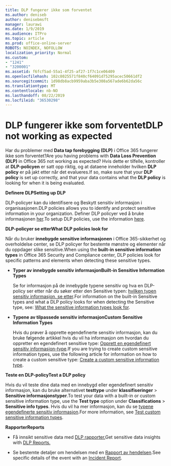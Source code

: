 ```yaml
---
title: DLP fungerer ikke som forventet
ms.author: deniseb
author: denisebmsft
manager: laurawi
ms.date: 1/9/2019
ms.audience: ITPro
ms.topic: article
ms.prod: office-online-server
ROBOTS: NOINDEX, NOFOLLOW
localization_priority: Normal
ms.custom:
- "1241"
- "3200001"
ms.assetid: f6fcf5ad-55a1-4f25-af27-1f7c1ce06409
ms.openlocfilehash: 102c8025571f840cf64091d75295acec50661df2
ms.sourcegitcommit: 1d98db8acb9959aba3b5e308a567ade6b62da56c
ms.translationtype: MT
ms.contentlocale: nb-NO
ms.lasthandoff: 08/22/2019
ms.locfileid: "36530298"
---
```

# <a name="dlp-not-working-as-expected"></a><span data-ttu-id="aa6a9-102">DLP fungerer ikke som forventet</span><span class="sxs-lookup"><span data-stu-id="aa6a9-102">DLP not working as expected</span></span>

<span data-ttu-id="aa6a9-103">Har du problemer med **Data tap forebygging (DLP)** i Office 365 fungerer ikke som forventet?</span><span class="sxs-lookup"><span data-stu-id="aa6a9-103">Are you having problems with **Data Loss Prevention (DLP)** in Office 365 not working as expected?</span></span> <span data-ttu-id="aa6a9-104">Hvis dette er tilfelle, kontroller at **DLP-policyen** er satt opp riktig, og at dataene inneholder hvilken **DLP policy** er på jakt etter når det evalueres.</span><span class="sxs-lookup"><span data-stu-id="aa6a9-104">If so, make sure that your **DLP policy** is set up correctly, and that your data contains what the **DLP policy** is looking for when it is being evaluated.</span></span>
  
 <span data-ttu-id="aa6a9-105">**Definere DLP**</span><span class="sxs-lookup"><span data-stu-id="aa6a9-105">**Setting up DLP**</span></span>
  
<span data-ttu-id="aa6a9-106">DLP-policyer kan du identifisere og Beskytt sensitiv informasjon i organisasjonen.</span><span class="sxs-lookup"><span data-stu-id="aa6a9-106">DLP policies allows you to identify and protect sensitive information in your organization.</span></span> <span data-ttu-id="aa6a9-107">Definer DLP policyer ved å bruke informasjonen [her](https://docs.microsoft.com/office365/securitycompliance/prevent-data-loss#set-up-dlp).</span><span class="sxs-lookup"><span data-stu-id="aa6a9-107">To setup DLP policies, use the information [here](https://docs.microsoft.com/office365/securitycompliance/prevent-data-loss#set-up-dlp).</span></span>
  
 <span data-ttu-id="aa6a9-108">**DLP-policyer se etter**</span><span class="sxs-lookup"><span data-stu-id="aa6a9-108">**What DLP policies look for**</span></span>
  
<span data-ttu-id="aa6a9-109">Når du bruker **innebygde sensitive informasjonen** i Office 365-sikkerhet og overholdelse center, se DLP policyer for bestemte mønstre og elementer når du oppdager slike sensitive.</span><span class="sxs-lookup"><span data-stu-id="aa6a9-109">When using the **built-in sensitive information types** in Office 365 Security and Compliance center, DLP policies look for specific patterns and elements when detecting these sensitive types.</span></span>
  
- <span data-ttu-id="aa6a9-110">**Typer av innebygde sensitiv informasjon**</span><span class="sxs-lookup"><span data-stu-id="aa6a9-110">**Built-in Sensitive Information Types**</span></span>

    <span data-ttu-id="aa6a9-111">Se for informasjon på de innebygde typene sensitiv og hva en DLP-policy ser etter når du søker etter den Sensitive typen: [hvilken typen sensitiv informasjon, se etter](https://docs.microsoft.com/office365/securitycompliance/what-the-sensitive-information-types-look-for).</span><span class="sxs-lookup"><span data-stu-id="aa6a9-111">For information on the built-in Sensitive types and what a DLP policy looks for when detecting the Sensitive type, see: [What the sensitive information types look for](https://docs.microsoft.com/office365/securitycompliance/what-the-sensitive-information-types-look-for).</span></span>

- <span data-ttu-id="aa6a9-112">**Typene av tilpassede sensitiv informasjon**</span><span class="sxs-lookup"><span data-stu-id="aa6a9-112">**Custom Sensitive Information Types**</span></span>

    <span data-ttu-id="aa6a9-113">Hvis du prøver å opprette egendefinerte sensitiv informasjon, kan du bruke følgende artikkel hvis du vil ha informasjon om hvordan du oppretter en egendefinert sensitive type: [Opprett en egendefinert sensitiv informasjon-type](https://docs.microsoft.com/office365/securitycompliance/create-a-custom-sensitive-information-type).</span><span class="sxs-lookup"><span data-stu-id="aa6a9-113">If you are trying to create custom sensitive information types, use the following article for information on how to create a custom sensitive type: [Create a custom sensitive information type](https://docs.microsoft.com/office365/securitycompliance/create-a-custom-sensitive-information-type).</span></span>

<span data-ttu-id="aa6a9-114">**Teste en DLP-policy**</span><span class="sxs-lookup"><span data-stu-id="aa6a9-114">**Test a DLP policy**</span></span>

<span data-ttu-id="aa6a9-115">Hvis du vil teste dine data med en innebygd eller egendefinert sensitiv informasjon, kan du bruke alternativet **testtype** under **klassifiseringer** > **Sensitive informasjonstyper**.</span><span class="sxs-lookup"><span data-stu-id="aa6a9-115">To test your data with a built-in or custom sensitive information type, use the **Test type** option under **Classifications** > **Sensitive info types**.</span></span> <span data-ttu-id="aa6a9-116">Hvis du vil ha mer informasjon, kan du se [typene egendefinerte sensitiv informasjon](https://docs.microsoft.com/office365/securitycompliance/create-a-custom-sensitive-information-type#test-custom-sensitive-information-types-in-the-security--compliance-center).</span><span class="sxs-lookup"><span data-stu-id="aa6a9-116">For more information, see [Test custom sensitive information types](https://docs.microsoft.com/office365/securitycompliance/create-a-custom-sensitive-information-type#test-custom-sensitive-information-types-in-the-security--compliance-center).</span></span>

 <span data-ttu-id="aa6a9-117">**Rapporter**</span><span class="sxs-lookup"><span data-stu-id="aa6a9-117">**Reports**</span></span>
  
- <span data-ttu-id="aa6a9-118">Få innsikt sensitive data med [DLP rapporter.](https://docs.microsoft.com/office365/securitycompliance/data-loss-prevention-policies#dlp-reports)</span><span class="sxs-lookup"><span data-stu-id="aa6a9-118">Get sensitive data insights with [DLP Reports.](https://docs.microsoft.com/office365/securitycompliance/data-loss-prevention-policies#dlp-reports)</span></span>

- <span data-ttu-id="aa6a9-119">Se bestemte detaljer om hendelsen med en [Rapport av hendelsen](https://docs.microsoft.com/office365/securitycompliance/data-loss-prevention-policies#incident-reports).</span><span class="sxs-lookup"><span data-stu-id="aa6a9-119">See specific details of the event with an [Incident Report](https://docs.microsoft.com/office365/securitycompliance/data-loss-prevention-policies#incident-reports).</span></span>
